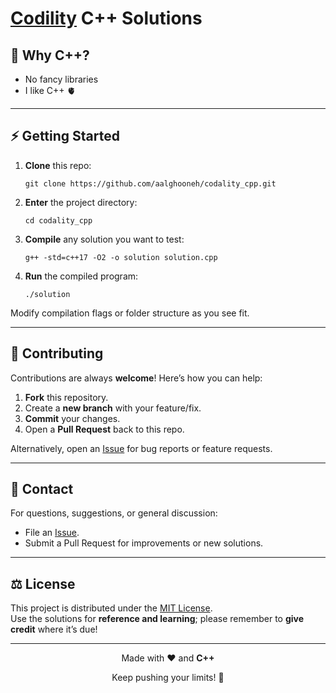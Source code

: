 

# [Codility](https://app.codility.com/programmers/lessons/1-iterations/) C++ Solutions


## 🚀 Why C++?

- No fancy libraries
- I like C++ 🫀

---

## ⚡ Getting Started

1. **Clone** this repo:
   ```
   git clone https://github.com/aalghooneh/codality_cpp.git
   ```
2. **Enter** the project directory:
   ```
   cd codality_cpp
   ```
3. **Compile** any solution you want to test:
   ```
   g++ -std=c++17 -O2 -o solution solution.cpp
   ```
4. **Run** the compiled program:
   ```
   ./solution
   ```

Modify compilation flags or folder structure as you see fit.

---

## 🤝 Contributing

Contributions are always **welcome**! Here’s how you can help:

1. **Fork** this repository.
2. Create a **new branch** with your feature/fix.
3. **Commit** your changes.
4. Open a **Pull Request** back to this repo.

Alternatively, open an [Issue](https://github.com/aalghooneh/codality_cpp/issues) for bug reports or feature requests.

---

## 💌 Contact

For questions, suggestions, or general discussion:
- File an [Issue](https://github.com/aalghooneh/codality_cpp/issues).
- Submit a Pull Request for improvements or new solutions.

---

## ⚖ License

This project is distributed under the [MIT License](LICENSE).  
Use the solutions for **reference and learning**; please remember to **give credit** where it’s due!

---

<p align="center">
  Made with ❤️ and <strong>C++</strong>  
</p>

<p align="center">
  Keep pushing your limits! 🚀
</p>
